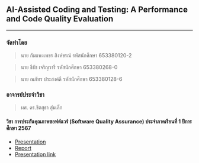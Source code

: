 ## AI-Assisted Coding and Testing: A Performance and Code Quality Evaluation

--------------------------------------
### จัดทำโดย
>นาย กัมแพงเพชร สิงห์ขรณ์     รหัสนักศึกษา 653380120-2

>นาย ธีธัช เจริญวารี           รหัสนักศึกษา 653380268-0

>นาย ณภัทร ประสงค์ดี         รหัสนักศึกษา 653380128-6

### อาจารย์ประจำวิชา
>ผศ. ดร.ชิตสุธา สุ่มเล็ก

#### วิชา การประกันคุณภาพซอฟต์แวร์ (Software Quality Assurance) ประจำภาคเรียนที่ 1 ปีการศึกษา 2567

- [Presentation](Report/Presentation.pdf)
- [Report](Report/FinalReportDocument.pdf)
- [Presentation link](https://www.canva.com/design/DAGSCuKDBYI/pyibBS9HjVvQ_NHbUljofw/edit?utm_content=DAGSCuKDBYI&utm_campaign=designshare&utm_medium=link2&utm_source=sharebutton)